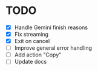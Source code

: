 # TODO

- [x] Handle Gemini finish reasons
- [x] Fix streaming
- [x] Exit on cancel
- [ ] Improve general error handling
- [ ] Add action "Copy"
- [ ] Update docs
